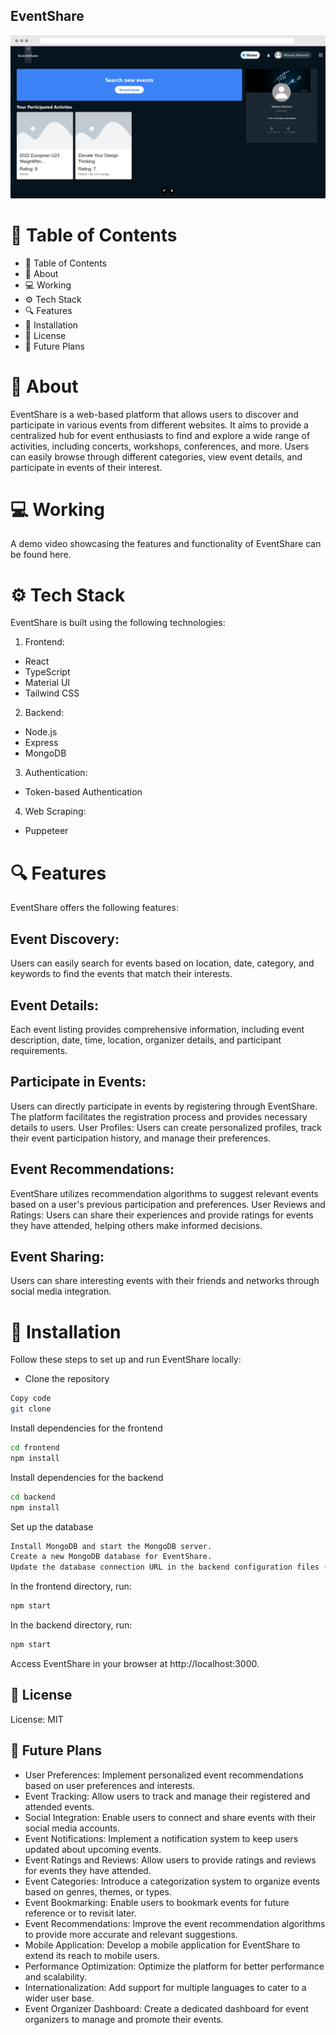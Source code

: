 ## EventShare
<img src="./docs/logo.png" alt="EventShare Logo" />

# 📖 Table of Contents
- 📖 Table of Contents
- 📝 About
- 💻 Working
- ⚙️ Tech Stack
- 🔍 Features
- 🔨 Installation
- 📜 License
- 🔮 Future Plans

# 📝 About
EventShare is a web-based platform that allows users to discover and participate in various events from different websites. It aims to provide a centralized hub for event enthusiasts to find and explore a wide range of activities, including concerts, workshops, conferences, and more. Users can easily browse through different categories, view event details, and participate in events of their interest.

# 💻 Working
A demo video showcasing the features and functionality of EventShare can be found here.

# ⚙️ Tech Stack
EventShare is built using the following technologies:

1. Frontend:
- React
- TypeScript
- Material UI
- Tailwind CSS
2. Backend:
- Node.js
- Express
- MongoDB
3. Authentication:
- Token-based Authentication
4. Web Scraping:
- Puppeteer

# 🔍 Features
EventShare offers the following features:

## Event Discovery: 
Users can easily search for events based on location, date, category, and keywords to find the events that match their interests.
## Event Details: 
Each event listing provides comprehensive information, including event description, date, time, location, organizer details, and participant requirements.
## Participate in Events: 
Users can directly participate in events by registering through EventShare. The platform facilitates the registration process and provides necessary details to users.
User Profiles: Users can create personalized profiles, track their event participation history, and manage their preferences.
## Event Recommendations: 
EventShare utilizes recommendation algorithms to suggest relevant events based on a user's previous participation and preferences.
User Reviews and Ratings: Users can share their experiences and provide ratings for events they have attended, helping others make informed decisions.
## Event Sharing:
Users can share interesting events with their friends and networks through social media integration.

# 🔨 Installation
Follow these steps to set up and run EventShare locally:

- Clone the repository
```bash
Copy code
git clone 
```
Install dependencies for the frontend
```bash
cd frontend
npm install
```

Install dependencies for the backend
```bash
cd backend
npm install
```

Set up the database
```bash
Install MongoDB and start the MongoDB server.
Create a new MongoDB database for EventShare.
Update the database connection URL in the backend configuration files (config.js or .env file).
```

In the frontend directory, run:
```bash
npm start
```
In the backend directory, run:
```bash
npm start
```

Access EventShare in your browser at http://localhost:3000.

## 📜 License
License: MIT

## 🔮 Future Plans
- User Preferences: Implement personalized event recommendations based on user preferences and interests.
- Event Tracking: Allow users to track and manage their registered and attended events.
- Social Integration: Enable users to connect and share events with their social media accounts.
- Event Notifications: Implement a notification system to keep users updated about upcoming events.
- Event Ratings and Reviews: Allow users to provide ratings and reviews for events they have attended.
- Event Categories: Introduce a categorization system to organize events based on genres, themes, or types.
- Event Bookmarking: Enable users to bookmark events for future reference or to revisit later.
- Event Recommendations: Improve the event recommendation algorithms to provide more accurate and relevant suggestions.
- Mobile Application: Develop a mobile application for EventShare to extend its reach to mobile users.
- Performance Optimization: Optimize the platform for better performance and scalability.
- Internationalization: Add support for multiple languages to cater to a wider user base.
- Event Organizer Dashboard: Create a dedicated dashboard for event organizers to manage and promote their events.